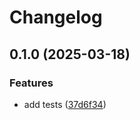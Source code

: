 # Changelog

## 0.1.0 (2025-03-18)


### Features

* add tests ([37d6f34](https://github.com/state-machines/state_machines-yard/commit/37d6f3482d98222dfbb4940cf1f2ba846d95ca5f))
